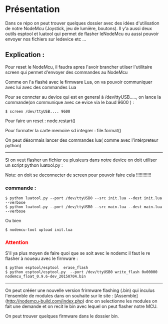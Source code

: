 # Présentation

Dans ce répo on peut trouver quelques dossier avec des idées d'utilisation de notre NodeMcu (Joystick, jeu de lumière, boutons).
Il y'a aussi deux outils esptool et luatool qui permet de flasher leNodeMcu ou aussi pouvoir envoyer nos fichiers sur ledevice etc ...

## Explication : 
	

Pour reset le NodeMcu, il faudra apres l'avoir brancher utiiser l'utilitaire screen qui permet d'envoyer des commandes au NodeMcu 

Comme on l'a flashé avec le firmware Lua, on va pouvoir communiquer avec lui avec des commandes Lua 

Pour se conncter au device qui est en general à /dev/ttyUSB....., on lance la commande(on communique avec ce evice via le baud 9600 )  :

```
$ screen /dev/ttyUSB.... 9600
```

Pour faire un reset : node.restart()

Pour formater la carte memoire sd integrer : file.format()

On peut désormais lancer des commandes lua( comme avec l'intérpreteur python)

***

Si on veut flasher un fichier ou plusieurs dans notre device on doit utiliser un script python luatool.py  :

Note: on doit se deconnecter de screen pour pouvoir faire cela !!!!!!!!!!!!

### commande : 

```
$ python luatool.py --port /dev/ttyUSB0 --src init.lua --dest init.lua --verbose
$ python luatool.py --port /dev/ttyUSB0 --src main.lua --dest main.lua --verbose
```


Ou bien

```
$ nodemcu-tool upload init.lua 
```

### <span style="color:red"> Attention </span>

S'il ya plus moyen de faire quoi que se soit avec le nodemc il faut le re flasher à noueau avec le firmware :
 
``` 
$ python esptool/esptool  erase_flash
$ python esptool/esptool.py  --port /dev/ttyUSB0 write_flash 0x00000 nodemcu_float_0.9.6-dev_20150704.bin
```

***

On peut crééer une nouvelle version frirmware flashing (.bin) qui inculus l'ensemble de modules dans on souhaite sur le site : [Assemble] (http://nodemcu-build.com/index.php)
dnc on selectionne les modules on fait une demande et on recit le bin avec lequel on peut flasher notre MCU.

On peut trouver quelques firmware dans le dossier bin.




